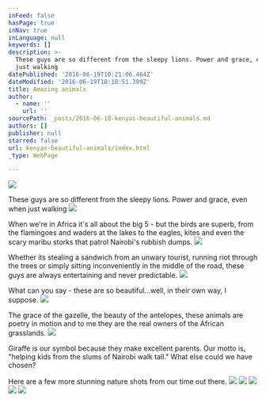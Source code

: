 ```yaml
---
inFeed: false
hasPage: true
inNav: true
inLanguage: null
keywords: []
description: >-
  These guys are so different from the sleepy lions. Power and grace, even when
  just walking
datePublished: '2016-06-19T10:21:06.464Z'
dateModified: '2016-06-19T10:18:51.399Z'
title: Amazing animals
author:
  - name: ''
    url: ''
sourcePath: _posts/2016-06-18-kenyas-beautiful-animals.md
authors: []
publisher: null
starred: false
url: kenyas-beautiful-animals/index.html
_type: WebPage

---
```

![](https://the-grid-user-content.s3-us-west-2.amazonaws.com/af092031-49b2-436a-b465-95d8169f4235.jpg)

These guys are so different from the sleepy lions. Power and grace, even when just walking
![](https://the-grid-user-content.s3-us-west-2.amazonaws.com/6ff06cae-30b3-49e6-ac40-127faad7801c.jpg)

When we're in Africa it's all about the big 5 - but the birds are superb, from the flamingoes and waders at the lakes to the eagles, kites and even the scary maribu storks that patrol Nairobi's rubbish dumps.
![](https://the-grid-user-content.s3-us-west-2.amazonaws.com/031703ec-7a81-49dd-87aa-06e45ef81769.jpg)

Whether its stealing a sandwich from an unwary tourist, running riot through the trees or simply sitting inconveniently in the middle of the road, these guys are always entertaining and never predictable.
![](https://the-grid-user-content.s3-us-west-2.amazonaws.com/cf09f6f3-f406-4e0b-90b0-391bb5039d07.jpg)

What can you say - these are so beautiful...well, in their own way, I suppose. ![](https://the-grid-user-content.s3-us-west-2.amazonaws.com/be0decd9-7e0b-4734-b5dc-89c65664725a.jpg)

The grace of the gazelle, the beauty of the antelopes, these animals are poetry in motion and to me they are the real owners of the African grasslands.
![](https://the-grid-user-content.s3-us-west-2.amazonaws.com/a23b546e-ad57-4758-aef8-d59b3e85589d.jpg)

Giraffe is our symbol because they make excellent parents. Our motto is, "helping kids from the slums of Nairobi walk tall." What else could we have chosen?

Here are a few more stunning nature shots from our time out there.
![](https://the-grid-user-content.s3-us-west-2.amazonaws.com/aedd19ec-bb1a-45e2-adfb-10f1d9173b28.jpg)
![](https://the-grid-user-content.s3-us-west-2.amazonaws.com/9811585f-7310-45ba-9079-919a345e9733.jpg)
![](https://the-grid-user-content.s3-us-west-2.amazonaws.com/b838a63f-a00b-4707-ac54-c237a4bcefcb.jpg)
![](https://the-grid-user-content.s3-us-west-2.amazonaws.com/298f2aa7-adfa-44ab-b026-011fee03f725.jpg)
![](https://the-grid-user-content.s3-us-west-2.amazonaws.com/1c4c47df-dcab-40b2-b857-ff86c05fabc7.jpg)